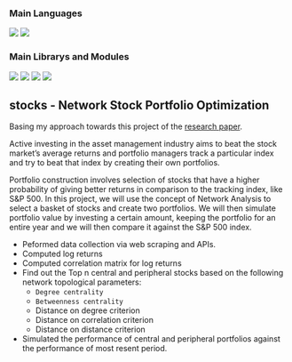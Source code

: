 
### Main Languages
<p>
<img src="https://img.shields.io/badge/python-3670A0?style=for-the-badge&logo=python&logoColor=ffdd54">
<img src="https://img.shields.io/badge/Markdown-000000?style=for-the-badge&logo=markdown&logoColor=white"></p>

### Main Librarys and Modules
<p><img src="https://img.shields.io/badge/numpy-%23013243.svg?style=for-the-badge&logo=numpy&logoColor=white">
<img src="https://img.shields.io/badge/pandas-%23150458.svg?style=for-the-badge&logo=pandas&logoColor=white">
<img src="https://img.shields.io/badge/SciPy-%230C55A5.svg?style=for-the-badge&logo=scipy&logoColor=%white">
<img src="https://img.shields.io/badge/Plotly-%233F4F75.svg?style=for-the-badge&logo=plotly&logoColor=white">
</p>

## stocks - Network Stock Portfolio Optimization
Basing my approach towards this project of the [research paper](https://arxiv.org/pdf/1608.03058.pdf).

Active investing in the asset management industry aims to beat the stock market’s average returns and portfolio managers track a particular index and try to beat that index by creating their own portfolios.

Portfolio construction involves selection of stocks that have a higher probability of giving better returns in comparison to the tracking index, like S&P 500. In this project, we will use the concept of Network Analysis to select a basket of stocks and create two portfolios. We will then simulate portfolio value by investing a certain amount, keeping the portfolio for an entire year and we will then compare it against the S&P 500 index.

-  Peformed data collection via web scraping and APIs.
-  Computed log returns
-  Computed correlation matrix for log returns
-  Find out the Top n central and peripheral stocks based on the following network topological parameters:
   - `Degree centrality`
   - `Betweenness centrality`
   - Distance on degree criterion
   - Distance on correlation criterion
   - Distance on distance criterion
-  Simulated the performance of central and peripheral portfolios against the performance of most resent period.
